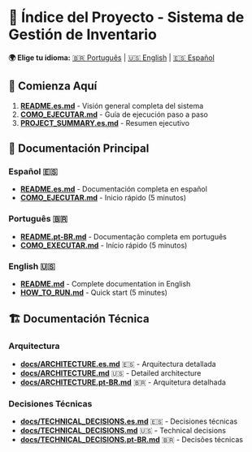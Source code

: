 # 📑 Índice del Proyecto - Sistema de Gestión de Inventario

**🌍 Elige tu idioma:** [🇧🇷 Português](INDEX.md) | [🇺🇸 English](INDEX.en.md) | [🇪🇸 Español](INDEX.es.md)

## 🎯 Comienza Aquí

1. **[README.es.md](README.es.md)** - Visión general completa del sistema
2. **[COMO_EJECUTAR.md](COMO_EJECUTAR.md)** - Guía de ejecución paso a paso
3. **[PROJECT_SUMMARY.es.md](PROJECT_SUMMARY.es.md)** - Resumen ejecutivo

## 📖 Documentación Principal

### Español 🇪🇸
- **[README.es.md](README.es.md)** - Documentación completa en español
- **[COMO_EJECUTAR.md](COMO_EJECUTAR.md)** - Inicio rápido (5 minutos)

### Português 🇧🇷
- **[README.pt-BR.md](README.pt-BR.md)** - Documentação completa em português
- **[COMO_EXECUTAR.md](COMO_EXECUTAR.md)** - Início rápido (5 minutos)

### English 🇺🇸
- **[README.md](README.md)** - Complete documentation in English
- **[HOW_TO_RUN.md](HOW_TO_RUN.md)** - Quick start (5 minutes)

## 🏗️ Documentación Técnica

### Arquitectura
- **[docs/ARCHITECTURE.es.md](docs/ARCHITECTURE.es.md)** 🇪🇸 - Arquitectura detallada
- **[docs/ARCHITECTURE.md](docs/ARCHITECTURE.md)** 🇺🇸 - Detailed architecture
- **[docs/ARCHITECTURE.pt-BR.md](docs/ARCHITECTURE.pt-BR.md)** 🇧🇷 - Arquitetura detalhada

### Decisiones Técnicas
- **[docs/TECHNICAL_DECISIONS.es.md](docs/TECHNICAL_DECISIONS.es.md)** 🇪🇸 - Decisiones técnicas
- **[docs/TECHNICAL_DECISIONS.md](docs/TECHNICAL_DECISIONS.md)** 🇺🇸 - Technical decisions
- **[docs/TECHNICAL_DECISIONS.pt-BR.md](docs/TECHNICAL_DECISIONS.pt-BR.md)** 🇧🇷 - Decisões técnicas